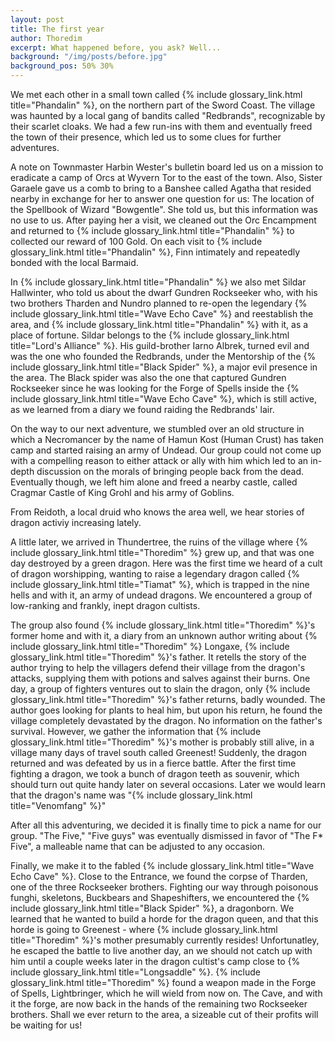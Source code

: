 ```yaml
---
layout: post
title: The first year
author: Thoredim
excerpt: What happened before, you ask? Well...
background: "/img/posts/before.jpg"
background_pos: 50% 30%
---
```


We met each other in a small town called {% include glossary_link.html title="Phandalin" %}, on the northern part of the
Sword Coast. The village was haunted by a local gang of bandits called
"Redbrands", recognizable by their scarlet cloaks. We had a few run-ins with
them and eventually freed the town of their presence, which led us to some
clues for further adventures.

A note on Townmaster Harbin Wester's bulletin board led us on a mission to
eradicate a camp of Orcs at Wyvern Tor to the east of the town. Also, Sister
Garaele gave us a comb to bring to a Banshee called Agatha that resided
nearby in exchange for her to answer one question for us: The location of the
Spellbook of Wizard "Bowgentle". She told us, but this information was no use
to us. After paying her a visit, we cleaned out the Orc Encampment and
returned to {% include glossary_link.html title="Phandalin" %} to collected our reward of 100 Gold. On each visit to
{% include glossary_link.html title="Phandalin" %}, Finn intimately and repeatedly bonded with the local Barmaid.

In {% include glossary_link.html title="Phandalin" %} we also met Sildar Hallwinter, who told us about the dwarf Gundren
Rockseeker who, with his two brothers Tharden and Nundro planned to re-open the
legendary {% include glossary_link.html title="Wave Echo Cave" %} and reestablish the area, and {% include glossary_link.html title="Phandalin" %} with it, as a
place of fortune. Sildar belongs to the {% include glossary_link.html title="Lord's Alliance" %}. His guild-brother
Iarno Albrek, turned evil and was the one who founded the
Redbrands, under the Mentorship of the {% include glossary_link.html title="Black Spider" %}, a major evil presence in
the area. The Black spider was also the one that captured Gundren Rockseeker
since he was looking for the Forge of Spells inside the {% include glossary_link.html title="Wave Echo Cave" %}, which
is still active, as we learned from a diary we found raiding the Redbrands' lair.

On the way to our next adventure, we stumbled over an old structure in which a
Necromancer by the name of Hamun Kost (Human Crust) has taken camp and started
raising an army of Undead. Our group could not come up with a compelling reason
to either attack or ally with him which led to an in-depth discussion on the
morals of bringing people back from the dead. Eventually though, we left him
alone and freed a nearby castle, called Cragmar Castle of King Grohl and his
army of Goblins.

From Reidoth, a local druid who knows the area well, we hear stories of dragon
activiy increasing lately.

A little later, we arrived in Thundertree, the ruins of the village where
{% include glossary_link.html title="Thoredim" %} grew up, and that was one day destroyed by a green dragon. Here was
the first time we heard of a cult of dragon worshipping, wanting to raise a
legendary dragon called {% include glossary_link.html title="Tiamat" %}, which is trapped in the nine hells and with it,
an army of undead dragons. We encountered a group of low-ranking and frankly,
inept dragon cultists.

The group also found {% include glossary_link.html title="Thoredim" %}'s former home and with it, a diary from an
unknown author writing about {% include glossary_link.html title="Thoredim" %} Longaxe, {% include glossary_link.html title="Thoredim" %}'s father. It retells
the story of the author trying to help the villagers defend their village from
the dragon's attacks, supplying them with potions and salves against their
burns. One day, a group of fighters ventures out to slain the dragon, only
{% include glossary_link.html title="Thoredim" %}'s father returns, badly wounded. The author goes looking for plants to
heal him, but upon his return, he found the village completely devastated by
the dragon. No information on the father's survival. However, we gather the
information that {% include glossary_link.html title="Thoredim" %}'s mother is probably still alive, in a village many
days of travel south called Greenest! Suddenly, the dragon returned and was
defeated by us in a fierce battle. After the first time fighting a dragon, we
took a bunch of dragon teeth as souvenir, which should turn out quite handy
later on several occasions. Later we would learn that the dragon's name was
"{% include glossary_link.html title="Venomfang" %}"

After all this adventuring, we decided it is finally time to pick a name for
our group. "The Five," "Five guys" was eventually dismissed in favor of "The F*
Five", a malleable name that can be adjusted to any occasion.

Finally, we make it to the fabled {% include glossary_link.html title="Wave Echo Cave" %}. Close to the Entrance, we
found the corpse of Tharden, one of the three Rockseeker brothers. Fighting our
way through poisonous funghi, skeletons, Buckbears and Shapeshifters, we
encountered the {% include glossary_link.html title="Black Spider" %}, a dragonborn. We learned that he wanted to build
a horde for the dragon queen, and that this horde is going to Greenest - where
{% include glossary_link.html title="Thoredim" %}'s mother presumably currently resides! Unfortunatley, he escaped the
battle to live another day, an we should not catch up with him until a couple
weeks later in the dragon cultist's camp close to {% include glossary_link.html title="Longsaddle" %}. {% include glossary_link.html title="Thoredim" %} found a
weapon made in the Forge of Spells, Lightbringer, which he will wield from now
on. The Cave, and with it the forge, are now back in the hands of the remaining
two Rockseeker brothers. Shall we ever return to the area, a sizeable cut of
their profits will be waiting for us!
